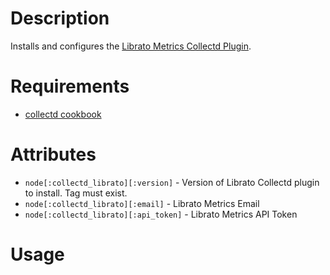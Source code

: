 Description
===========

Installs and configures the [Librato Metrics Collectd
Plugin](https://github.com/librato/collectd-librato).

Requirements
============

 * [collectd cookbook](https://github.com/librato/collectd-cookbook)

Attributes
==========

 * `node[:collectd_librato][:version]` - Version of Librato Collectd
   plugin to install. Tag must exist.
 * `node[:collectd_librato][:email]` - Librato Metrics Email
 * `node[:collectd_librato][:api_token]` - Librato Metrics API Token

Usage
=====


